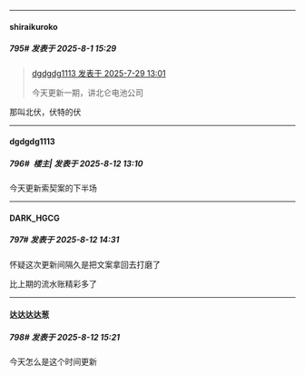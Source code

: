 ﻿
*****

####  shiraikuroko  
##### 795#       发表于 2025-8-1 15:29

<blockquote><a href="httphttps://stage1st.com/2b/forum.php?mod=redirect&amp;goto=findpost&amp;pid=68177963&amp;ptid=2253051" target="_blank">dgdgdg1113 发表于 2025-7-29 13:01</a>

今天更新一期，讲北仑电池公司</blockquote>
那叫北伏，伏特的伏

*****

####  dgdgdg1113  
##### 796#         楼主| 发表于 2025-8-12 13:10

今天更新索契案的下半场


*****

####  DARK_HGCG  
##### 797#       发表于 2025-8-12 14:31

怀疑这次更新间隔久是把文案拿回去打磨了

比上期的流水账精彩多了


*****

####  达达达达葱  
##### 798#       发表于 2025-8-12 15:21

今天怎么是这个时间更新

